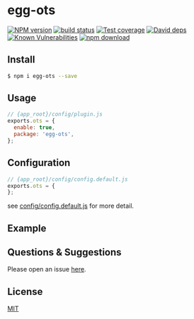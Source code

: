 # egg-ots

[![NPM version][npm-image]][npm-url]
[![build status][travis-image]][travis-url]
[![Test coverage][codecov-image]][codecov-url]
[![David deps][david-image]][david-url]
[![Known Vulnerabilities][snyk-image]][snyk-url]
[![npm download][download-image]][download-url]

[npm-image]: https://img.shields.io/npm/v/egg-ots.svg?style=flat-square
[npm-url]: https://npmjs.org/package/egg-ots
[travis-image]: https://img.shields.io/travis/eggjs/egg-ots.svg?style=flat-square
[travis-url]: https://travis-ci.org/eggjs/egg-ots
[codecov-image]: https://img.shields.io/codecov/c/github/eggjs/egg-ots.svg?style=flat-square
[codecov-url]: https://codecov.io/github/eggjs/egg-ots?branch=master
[david-image]: https://img.shields.io/david/eggjs/egg-ots.svg?style=flat-square
[david-url]: https://david-dm.org/eggjs/egg-ots
[snyk-image]: https://snyk.io/test/npm/egg-ots/badge.svg?style=flat-square
[snyk-url]: https://snyk.io/test/npm/egg-ots
[download-image]: https://img.shields.io/npm/dm/egg-ots.svg?style=flat-square
[download-url]: https://npmjs.org/package/egg-ots

<!--
Description here.
-->

## Install

```bash
$ npm i egg-ots --save
```

## Usage

```js
// {app_root}/config/plugin.js
exports.ots = {
  enable: true,
  package: 'egg-ots',
};
```

## Configuration

```js
// {app_root}/config/config.default.js
exports.ots = {
};
```

see [config/config.default.js](config/config.default.js) for more detail.

## Example

<!-- example here -->

## Questions & Suggestions

Please open an issue [here](https://github.com/eggjs/egg/issues).

## License

[MIT](LICENSE)
